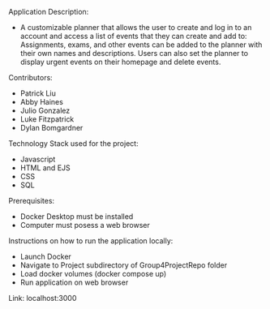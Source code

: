 Application Description:
- A customizable planner that allows the user to create and log in to an account and access a list of events that they can create and add to: Assignments, exams, and other events can be added to the planner with their own names and descriptions. Users can also set the planner to display urgent events on their homepage and delete events. 

Contributors: 
- Patrick Liu
- Abby Haines
- Julio Gonzalez
- Luke Fitzpatrick
- Dylan Bomgardner

Technology Stack used for the project:
- Javascript
- HTML and EJS
- CSS
- SQL

Prerequisites:
- Docker Desktop must be installed
- Computer must posess a web browser

Instructions on how to run the application locally:
- Launch Docker
- Navigate to Project subdirectory of Group4ProjectRepo folder
- Load docker volumes (docker compose up)
- Run application on web browser

Link:
localhost:3000
